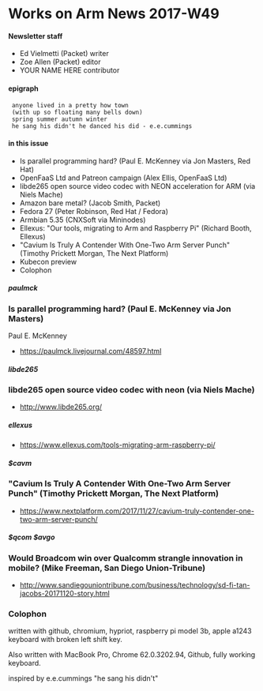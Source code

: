 # Works on Arm News 2017-W49

#### Newsletter staff

* Ed Vielmetti (Packet) writer
* Zoe Allen (Packet) editor
* YOUR NAME HERE contributor

#### epigraph

```
 anyone lived in a pretty how town
 (with up so floating many bells down)
 spring summer autumn winter
 he sang his didn't he danced his did - e.e.cummings
```       

#### in this issue

* Is parallel programming hard? (Paul E. McKenney via Jon Masters, Red Hat)
* OpenFaaS Ltd and Patreon campaign (Alex Ellis, OpenFaaS Ltd)
* libde265 open source video codec with NEON acceleration for ARM (via Niels Mache)
* Amazon bare metal? (Jacob Smith, Packet)
* Fedora 27 (Peter Robinson, Red Hat / Fedora)
* Armbian 5.35 (CNXSoft via Mininodes)
* Ellexus: "Our tools, migrating to Arm and Raspberry Pi" (Richard Booth, Ellexus)
* "Cavium Is Truly A Contender With One-Two Arm Server Punch" (Timothy Prickett Morgan, The Next Platform)
* Kubecon preview
* Colophon

##### paulmck
### Is parallel programming hard? (Paul E. McKenney via Jon Masters)

Paul E. McKenney

* https://paulmck.livejournal.com/48597.html

##### libde265
### libde265 open source video codec with neon (via Niels Mache)

* http://www.libde265.org/

##### ellexus

* https://www.ellexus.com/tools-migrating-arm-raspberry-pi/

##### $cavm
### "Cavium Is Truly A Contender With One-Two Arm Server Punch" (Timothy Prickett Morgan, The Next Platform)

* https://www.nextplatform.com/2017/11/27/cavium-truly-contender-one-two-arm-server-punch/

##### $qcom $avgo
### Would Broadcom win over Qualcomm strangle innovation in mobile? (Mike Freeman, San Diego Union-Tribune)

* http://www.sandiegouniontribune.com/business/technology/sd-fi-tan-jacobs-20171120-story.html

### Colophon

written with github, chromium, hypriot, raspberry pi model 3b, apple a1243 keyboard with broken left shift key.

Also written with MacBook Pro, Chrome 62.0.3202.94, Github, fully working keyboard.

inspired by e.e.cummings "he sang his didn't"
